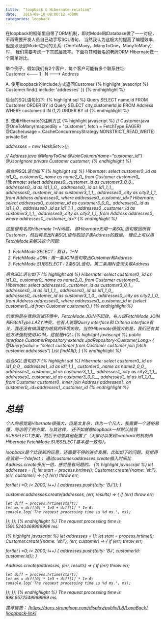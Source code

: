 ```yaml
---
title:  “loopback & Hibernate relation”
date:   2016-09-10 08:00:12 +0800
categories: loopback
---
```


在loopback的框架里自带了ORM机制，即对Model和Database做了一一对应，不再需要开发人员自己动手写SQL语句。
当然我认为这极大的提高了编程效率，但是涉及到Model之间的关系（OneToMany，ManyToOne，ManyToMany）时，
我们需要考虑一下其底层效率。下面将其和著名的老牌ORM Hibernate做一个简单对比。

举个例子，假如我们有2个客户，每个客户可能有多个联系住址:  
    Customer  <---  1 : N  ---> Address


A. 使用loopback的Include方式返回Customer
{% highlight javascript %}
Customer.find({
  include: 'addresses'
})
{% endhighlight %}

后台的SQL语句如下:
{% highlight sql %}
Query     SELECT name,id FROM Customer ORDER BY id
Query     SELECT city,customerId,id FROM Address WHERE customerId IN (1,2) ORDER BY id
{% endhighlight %}

B. 使用Hibernate的注解方式
{% highlight javascript %}
// Customer.java
@OneToMany(mappedBy = "customer", fetch = FetchType.EAGER)
@Cache(usage = CacheConcurrencyStrategy.NONSTRICT_READ_WRITE)
private Set<Address> addresses = new HashSet<>();

// Address.java
@ManyToOne
@JoinColumn(name="customer_id")
@JsonIgnore
private Customer customer;
{% endhighlight %}

后台的SQL语句如下
{% highlight sql %}
Hibernate: select customer0_.id as id1_0_, customer0_.name as name2_0_ from Customer customer0_
Hibernate: select addresses0_.customer_id as customer3_0_0_, addresses0_.id as id1_1_0_, addresses0_.id as id1_1_1_, addresses0_.customer_id as customer3_1_1_, addresses0_.city as city2_1_1_ from Address addresses0_ where addresses0_.customer_id=?
Hibernate: select addresses0_.customer_id as customer3_0_0_, addresses0_.id as id1_1_0_, addresses0_.id as id1_1_1_, addresses0_.customer_id as customer3_1_1_, addresses0_.city as city2_1_1_ from Address addresses0_ where addresses0_.customer_id=?
{% endhighlight %}

这是很有名的Hibernate 1+N问题， 即Hibernate先用一条SQL语句取回所有Customer，然后再发出N条SQL语句取回子表Address的数据。
理论上可以用FetchMode来解决这个问题:
1. FetchMode.SELECT : 默认，1+N
2. FetchMode.JOIN : 用一条JOIN语句取出Customer和Address
3. FetchMode.SUBSELECT : 2条SQL语句，第二条用IN查询关联Address

后台SQL语句如下
{% highlight sql %}
Hibernate: select customer0_.id as id1_0_, customer0_.name as name2_0_ from Customer customer0_
Hibernate: select addresses0_.customer_id as customer3_0_1_, addresses0_.id as id1_1_1_, addresses0_.id as id1_1_0_, addresses0_.customer_id as customer3_1_0_, addresses0_.city as city2_1_0_ from Address addresses0_ where addresses0_.customer_id in (select customer0_.id from Customer customer0_)
{% endhighlight %}

坑爹的是在我的测试环境中，FetchMode.JOIN不起效，有人说FetchMode.JOIN和FetchType.LAZY冲突，也有人说跟Query interface和
Criteria interface有关，我还没有搞清楚为啥我的环境失败。当然Hibernate很强大的是，我们还有其他方法强制使用JOIN，这就是HQL:
{% highlight javascript %}
public interface CustomerRepository extends JpaRepository<Customer,Long> {
	@Query(value = "select customer from Customer customer join fetch customer.addresses")
	List<Customer> findAll();
}
{% endhighlight %}

后台SQL语句如下
{% highlight sql %}
Hibernate: select customer0_.id as id1_0_0_, addresses1_.id as id1_1_1_, customer0_.name as name2_0_0_, addresses1_.customer_id as customer3_1_1_, addresses1_.city as city2_1_1_, addresses1_.customer_id as customer3_0_0__, addresses1_.id as id1_1_0__ from Customer customer0_ inner join Address addresses1_ on customer0_.id=addresses1_.customer_id
{% endhighlight %}

# 总结

个人的感觉是Hibernate很强大，但是太复杂，作为一个凡人，我需要一个通俗易懂，简洁明了的方案。与其这样，
还不如就像loopback一样默认给我SUBSELECT方案，然后不用管其他配置了（大家可以发现loopback的机制和
Hibernate FetchMode.SUBSELECT基本是一致的）。

loopback是个比较新的玩意，还需要不停的进步发展。比如如下的问题，我觉得应该是一个defect；
通过customer.addresses.create插入时间比Address.create多出一倍，感觉是有问题的。
{% highlight javascript %}
let addresses = [];
let start = process.hrtime();
Customer.create({name: 'shi'}, (err, customer) => {
  if (err) throw err;

  for(let i =0; i< 2000; i++) {
    addresses.push({city: 'BJ'});
  }

  customer.addresses.create(addresses, (err, results) => {
    if (err) throw err;

    let diff = process.hrtime(start);
    let ms = diff[0] * 1e3 + diff[1] * 1e-6;
    console.log('The request processing time is %d ms.', ms);
  });
});
{% endhighlight %}
The request processing time is 1591.5240469999999 ms.

{% highlight javascript %}
let addresses = [];
let start = process.hrtime();
Customer.create({name: 'shi'}, (err, customer) => {
  if (err) throw err;

  for(let i =0; i< 2000; i++) {
    addresses.push({city: 'BJ', customerId: customer.id});
  }

  Address.create(addresses, (err, results) => {
    if (err) throw err;

    let diff = process.hrtime(start);
    let ms = diff[0] * 1e3 + diff[1] * 1e-6;
    console.log('The request processing time is %d ms.', ms);
  });
});
{% endhighlight %}
The request processing time is 898.9572549999999 ms.

推荐链接：
[https://docs.strongloop.com/display/public/LB/LoopBack][loopback-link]

[loopback-link]:https://docs.strongloop.com/display/public/LB/LoopBack
